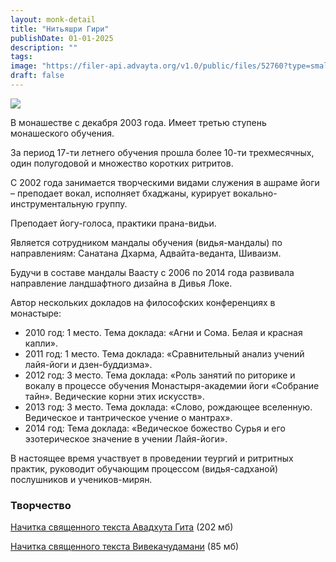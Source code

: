 ```yaml
---
layout: monk-detail
title: "Нитьяшри Гири"
publishDate: 01-01-2025
description: ""
tags:
image: "https://filer-api.advayta.org/v1.0/public/files/52760?type=small"
draft: false
---
```


![](https://filer-api.advayta.org/v1.0/public/files/52760?type=medium) 

 В монашестве с декабря 2003 года. Имеет третью ступень монашеского обучения.

 За период 17-ти летнего обучения прошла более 10-ти трехмесячных, один полугодовой и множество коротких ритритов.

  
 С 2002 года занимается творческими видами служения в ашраме йоги – преподает вокал, исполняет бхаджаны, курирует вокально-инструментальную группу.  

 Преподает йогу-голоса, практики прана-видьи.

  
 Является сотрудником мандалы обучения (видья-мандалы) по направлениям: Санатана Дхарма, Адвайта-веданта, Шиваизм.

 Будучи в составе мандалы Ваасту с 2006 по 2014 года развивала направление ландшафтного дизайна в Дивья Локе.

  
 Автор нескольких докладов на философских конференциях в монастыре:

* 2010 год: 1 место. Тема доклада: «Агни и Сома. Белая и красная капли».
* 2011 год: 1 место. Тема доклада: «Сравнительный анализ учений лайя-йоги и дзен-буддизма».
* 2012 год: 3 место. Тема доклада: «Роль занятий по риторике и вокалу в процессе обучения Монастыря-академии йоги «Собрание тайн». Ведические корни этих искусств».
* 2013 год: 3 место. Тема доклада: «Слово, рождающее вселенную. Ведическое и тантрическое учение о мантрах».
* 2014 год: Тема доклада: «Ведическое божество Сурья и его эзотерическое значение в учении Лайя-йоги».

 В настоящее время участвует в проведении теургий и ритритных практик, руководит обучающим процессом (видья-садханой) послушников и учеников-мирян.

### Творчество

[Начитка священного текста Авадхута Гита](http://om.advayta.org/archive/biblioteka/avadhuta%5Fgita%5Fnitya.rar) (202 мб)

[Начитка священного текста Вивекачудамани](http://om.advayta.org/archive/biblioteka/Viveka%5Fchudamani/viveka%5Fchudamani.rar) (85 мб)
  
  
